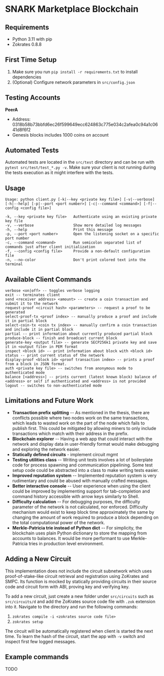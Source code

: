 # SNARK Marketplace Blockchain

## Requirements
- Python 3.11 with pip
- Zokrates 0.8.8

## First Time Setup
1. Make sure you run `pip install -r requirements.txt` to install dependencies
2. (Optional) Configure network parameters in `src/config.json`

## Testing Accounts
**PeerA**
- Address: 0318b58b73bbfd6ec26f599649ecc624863c775e034c2afea0c94a1c0641d8f6f2
- Genesis blocks includes 1000 coins on account

## Automated Tests
Automated tests are located in the `src/test` directory and can be run with `pytest src/test/test_*.py -v`. Make sure your client is not running during the tests execution as it might interfere with the tests.

## Usage
    Usage: python client.py [-k|--key <private key file>] [-v|--verbose] [-h|--help] [-p|--port <port number>] [-c|--command <command>] [-f|--config <config file>]

    -k, --key <private key file>   Authenticate using an existing private key file
    -v, --verbose                  Show more detailed log messages
    -h, --help                     Print this message
    -p, --port <port number>       Open the listening socket on a specific port number
    -c, --command <command>        Run semicolon separated list of commands just after client initialization
    -f, --config <config file>     Provide a non-default configuration file
    -n, --no-color                 Don't print colored text into the terminal

## Available Client Commands
    verbose <on|off> -- toggles verbose logging
    exit -- terminates client
    send <receiver address> <amount> -- create a coin transaction and submit it to the network
    request-proof <circuit hash> <parameters> -- request a proof to be generated
    select-proof-tx <proof index> -- manually produce a proof and include it in partial block
    select-coin-tx <coin tx index> -- manually confirm a coin transaction and include it in partial block
    partial -- print information about currently produced partial block
    produce-block -- finish and broadcast current block
    generate-key <output file> -- generate SECP256k1 private key and save it in <output file> in PEM format
    inspect <block id> -- print information about block with <block id>
    status -- print current status of the network
    display-proof <block id> <proof transaction index> -- prints a proof from a block in JSON format.
    auth <private key file> -- switches from anonymous mode to authenticated mode
    balance [<address>] -- prints current (latest known block) balance of <address> or self if authenticated and <address> is not provided
    logout -- switches to non-authenticated mode

## Limitations and Future Work

- **Transaction prefix splitting** -- As mentioned in the thesis, there are conflicts possible where two nodes work on the same transactions, which leads to wasted work on the part of the node which fails to publish first. This could be mitigated by allowing miners to only include transactions which match with their address in the prefix.
- **Blockchain explorer** -- Having a web app that could interact with the network and display data in user-friendly format would make debugging and exploring the network easier.
- **Statically defined circuits** - implement circuit mgmt
- **Testing utilities class** -- Writing unit tests involves a lot of boilerplate code for process spawning and communication pipelining. Some test setup code could be abstracted into a class to make writing tests easier.
- **Improved reputation system** -- Implemented reputation system is very rudimentary and could be abused with manually crafted messages.
- **Better interactive console** -- User experience when using the client could be improved by implementing support for tab-completion and command history accessible with arrow keys similarly to Shell.
- **Difficulty calculation** -- For debugging purposes, the difficulty parameter of the network is not calculated, nor enforced. Difficulty mechanism would exist to keep block time approximately the same by changing the amount of work required to produce a block depending on the total computational power of the network.
- **Merkle-Patricia trie instead of Python dict** -- For simplicity, the blockchain uses plain Python dictionary to store the mapping from accounts to balances. It would be more performant to use Merkle-Patricia tries in production level environment.

## Adding a New Circuit

This implementation does not include the circuit subnetwork which uses proof-of-stake-like circuit retrieval and registration using ZoKrates and SMPC. Its function is mocked by statically providing circuits in their source code and circuit form with ABI, proving key and verifying key.

To add a new circuit, just create a new folder under `src/circuits` such as `src/circuits/d` and add the ZoKrates source code file with `.zok` extension into it. Navigate to the directory and run the following commands:

1. `zokrates compile -i <zokrates source code file>`
2. `zokrates setup`

The circuit will be automatically registered when client is started the next time. To learn the hash of the circuit, start the app with `-v` switch and inspect first few logged messages.

## Example commands

TODO
